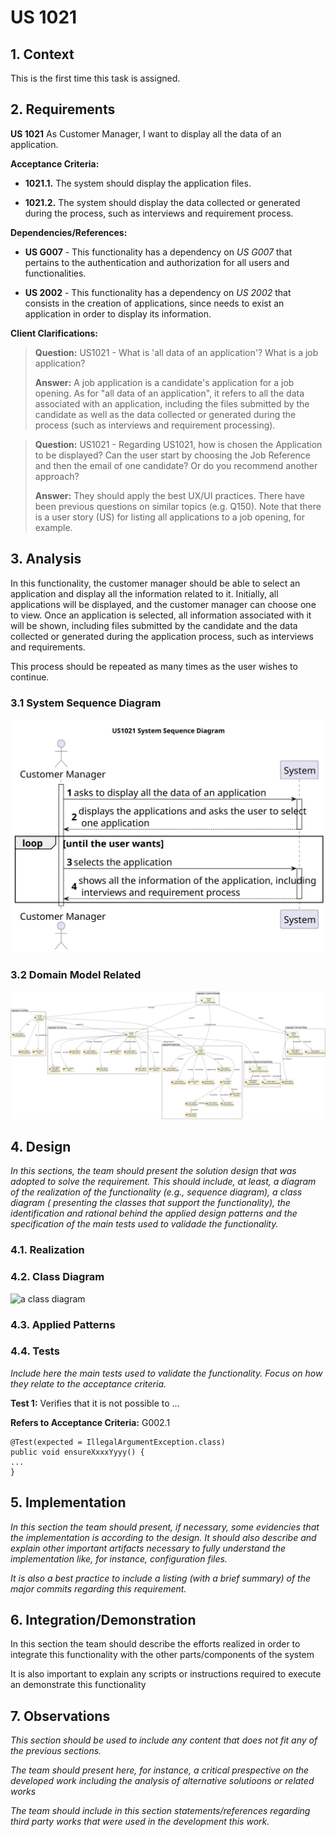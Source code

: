 # US 1021

## 1. Context

This is the first time this task is assigned.

## 2. Requirements

**US 1021** As Customer Manager, I want to display all the data of an application.

**Acceptance Criteria:**

- **1021.1.** The system should display the application files.

- **1021.2.** The system should display the data collected or generated during the process, such as interviews and
requirement process.


**Dependencies/References:**

- **US G007** - This functionality has a dependency on _US G007_ that pertains to the authentication and authorization
  for all users and functionalities.

- **US 2002** - This functionality has a dependency on _US 2002_ that consists in the creation of applications, since
  needs to exist an application in order to display its information.


**Client Clarifications:**

> **Question:** US1021 - What is 'all data of an application'? What is a job application?
>
>
> **Answer:** A job application is a candidate's application for a job opening. As for "all data of an application",
> it refers to all the data associated with an application, including the files submitted by the candidate as well as
> the data collected or generated during the process (such as interviews and requirement processing).

> **Question:** US1021 - Regarding US1021, how is chosen the Application to be displayed? Can the user start by choosing
> the Job Reference and then the email of one candidate? Or do you recommend another approach?
>
>
> **Answer:** They should apply the best UX/UI practices. There have been previous questions on similar topics (e.g. Q150).
> Note that there is a user story (US) for listing all applications to a job opening, for example.



## 3. Analysis

In this functionality, the customer manager should be able to select an application and display all the information
related to it. Initially, all applications will be displayed, and the customer manager can choose one to view.
Once an application is selected, all information associated with it will be shown, including files submitted by the
candidate and the data collected or generated during the application process, such as interviews and requirements.

This process should be repeated as many times as the user wishes to continue.


### 3.1 System Sequence Diagram

![system sequence diagram](SSD/US1021_SSD.svg)

### 3.2 Domain Model Related

![domain model related](DM/US1021_DM.svg)

## 4. Design

*In this sections, the team should present the solution design that was adopted to solve the requirement. This should
include, at least, a diagram of the realization of the functionality (e.g., sequence diagram), a class diagram (
presenting the classes that support the functionality), the identification and rational behind the applied design
patterns and the specification of the main tests used to validade the functionality.*

### 4.1. Realization

### 4.2. Class Diagram

![a class diagram]()

### 4.3. Applied Patterns

### 4.4. Tests

*Include here the main tests used to validate the functionality. Focus on how they relate to the acceptance criteria.*

**Test 1:** Verifies that it is not possible to ...

**Refers to Acceptance Criteria:** G002.1

````
@Test(expected = IllegalArgumentException.class)
public void ensureXxxxYyyy() {
...
}
````

## 5. Implementation

*In this section the team should present, if necessary, some evidencies that the implementation is according to the
design. It should also describe and explain other important artifacts necessary to fully understand the implementation
like, for instance, configuration files.*

*It is also a best practice to include a listing (with a brief summary) of the major commits regarding this requirement.*

## 6. Integration/Demonstration

In this section the team should describe the efforts realized in order to integrate this functionality with the other
parts/components of the system

It is also important to explain any scripts or instructions required to execute an demonstrate this functionality

## 7. Observations

*This section should be used to include any content that does not fit any of the previous sections.*

*The team should present here, for instance, a critical prespective on the developed work including the analysis of
alternative solutioons or related works*

*The team should include in this section statements/references regarding third party works that were used in the
development this work.*